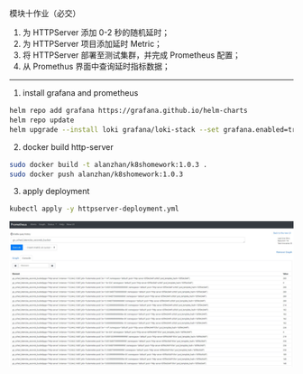 模块十作业（必交）
1. 为 HTTPServer 添加 0-2 秒的随机延时；
2. 为 HTTPServer 项目添加延时 Metric；
3. 将 HTTPServer 部署至测试集群，并完成 Prometheus 配置；
4. 从 Promethus 界面中查询延时指标数据；
----
1. install grafana and prometheus
``` bash
helm repo add grafana https://grafana.github.io/helm-charts
helm repo update
helm upgrade --install loki grafana/loki-stack --set grafana.enabled=true,prometheus.enabled=true,prometheus.alertmanager.persistentVolume.enabled=false,prometheus.server.persistentVolume.enabled=false
```

2. docker build http-server
``` bash
sudo docker build -t alanzhan/k8shomework:1.0.3 .
sudo docker push alanzhan/k8shomework:1.0.3
```

3. apply deployment
``` bash
kubectl apply -y httpserver-deployment.yml
```

![](./metrics.jpg)